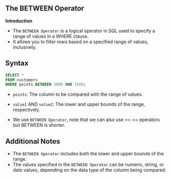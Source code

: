## The BETWEEN Operator

**Introduction**
- The `BETWEEN Operator` is a logical operator in SQL used to specify a range of values in a WHERE clause.
- It allows you to filter rows based on a specified range of values, inclusively.

## Syntax

```sql 
SELECT * 
FROM customers 
WHERE points BETWEEN 1000 AND 1500;
```
- `points`: The column to be compared with the range of values.
- `value1` AND `value2`: The lower and upper bounds of the range, respectively.
  
- We use `BETWEEN Operator`, note that we can also use >= <= operators but BETWEEN is shorter.

## Additional Notes
- The `BETWEEN Operator` includes both the lower and upper bounds of the range. 
- The values specified in the `BETWEEN Operator` can be numeric, string, or date values, depending on the data type of the column being 
  compared.


